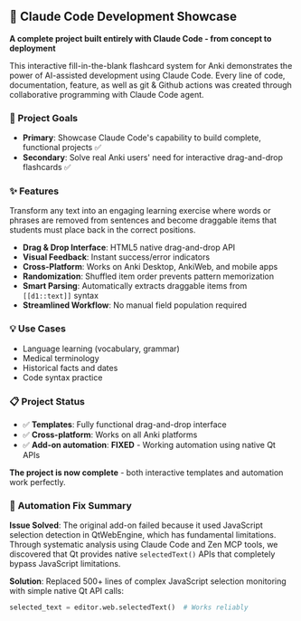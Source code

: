 ## 🤖 Claude Code Development Showcase

**A complete project built entirely with Claude Code - from concept to deployment**

This interactive fill-in-the-blank flashcard system for Anki demonstrates the power of AI-assisted development using Claude Code. Every line of code, documentation, feature, as well as git & Github actions was created through collaborative programming with Claude Code agent.

### 🎯 Project Goals
- **Primary**: Showcase Claude Code's capability to build complete, functional projects ✅
- **Secondary**: Solve real Anki users' need for interactive drag-and-drop flashcards ✅

### ✨ Features
Transform any text into an engaging learning exercise where words or phrases are removed from sentences and become draggable items that students must place back in the correct positions.

- **Drag & Drop Interface**: HTML5 native drag-and-drop API
- **Visual Feedback**: Instant success/error indicators  
- **Cross-Platform**: Works on Anki Desktop, AnkiWeb, and mobile apps
- **Randomization**: Shuffled item order prevents pattern memorization
- **Smart Parsing**: Automatically extracts draggable items from `[[d1::text]]` syntax
- **Streamlined Workflow**: No manual field population required

### 💡 Use Cases
- Language learning (vocabulary, grammar)
- Medical terminology
- Historical facts and dates
- Code syntax practice

### 📋 Project Status
- ✅ **Templates**: Fully functional drag-and-drop interface
- ✅ **Cross-platform**: Works on all Anki platforms
- ✅ **Add-on automation**: **FIXED** - Working automation using native Qt APIs

**The project is now complete** - both interactive templates and automation work perfectly.

### 🔧 **Automation Fix Summary**
**Issue Solved**: The original add-on failed because it used JavaScript selection detection in QtWebEngine, which has fundamental limitations. Through systematic analysis using Claude Code and Zen MCP tools, we discovered that Qt provides native `selectedText()` APIs that completely bypass JavaScript limitations.

**Solution**: Replaced 500+ lines of complex JavaScript selection monitoring with simple native Qt API calls:
```python
selected_text = editor.web.selectedText()  # Works reliably
```